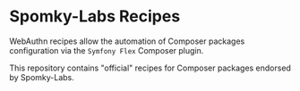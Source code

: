 Spomky-Labs Recipes
====================

WebAuthn recipes allow the automation of Composer packages configuration via the
`Symfony Flex` Composer plugin.

This repository contains "official" recipes for Composer packages endorsed by
Spomky-Labs.
